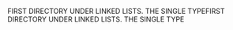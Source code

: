 FIRST DIRECTORY UNDER LINKED LISTS.
THE SINGLE TYPEFIRST DIRECTORY UNDER LINKED LISTS.
THE SINGLE TYPE
